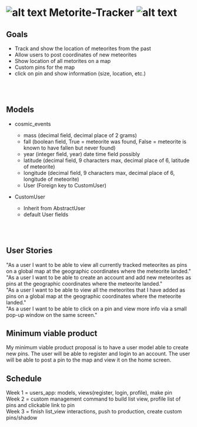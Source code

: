 # ![alt text](https://github.com/CardinalKibbles/Metorite-Tracker/blob/main/static/images/favicon.ico?raw=true) Metorite-Tracker ![alt text](https://github.com/CardinalKibbles/Metorite-Tracker/blob/main/static/images/favicon.ico?raw=true)

## Goals
- Track and show the location of meteorites from the past
- Allow users to post coordinates of new meteorites
- Show location of all metorites on a map
- Custom pins for the map
- click on pin and show information (size, location, etc.)
<br/>
<br/>

## Models
- cosmic_events
  - mass (decimal field, decimal place of 2 grams)
  - fall (boolean field, True = meteorite was found, False = meteorite is known to have fallen but never found)
  - year (integer field, year)  date time field possibly 
  - latitude (decimal field, 9 characters max, decimal place of 6, latitude of meteorite)
  - longitude (decimal field, 9 characters max, decimal place of 6, longitude of meteorite)
  - User (Foreign key to CustomUser)

- CustomUser
  - Inherit from AbstractUser 
  - default User fields
<br/>
<br/>

## User Stories
"As a user I want to be able to view all currently tracked meteorites as pins on a global map at the geographic coordinates where the meteorite landed."
<br/>
"As a user I want to be able to create an account and add new meteorites as pins at the geographic coordinates where the meteorite landed."
<br/>
"As a user I want to be able to view all the meteorites that I have added as pins on a global map at the geographic coordinates where the meteorite landed."
<br/>
"As a user I want to be able to click on a pin and view more info via a small pop-up window on the same screen."
<br/>
## Minimum viable product
My minimum viable product proposal is to have a user model able to create new pins. The user will be able to register and login to an account. The user will be able to post a pin to the map and view it on the home screen.
<br/>
## Schedule
Week 1 = users_app: models, views(register, login, profile), make pin
<br/>
Week 2 = custom management command to build list view, profile list of pins and clickable link to pin
<br/>
Week 3 = finish list_view interactions, push to production, create custom pins/shadow
<br/>